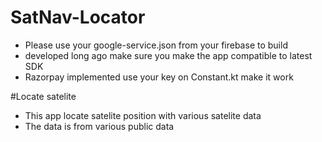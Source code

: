 # SatNav-Locator
- Please use your google-service.json from your firebase to build
- developed long ago make sure you make the app compatible to latest SDK
- Razorpay implemented use your key on Constant.kt make it work

#Locate satelite 
- This app locate satelite position with various satelite data
- The data is from various public data
